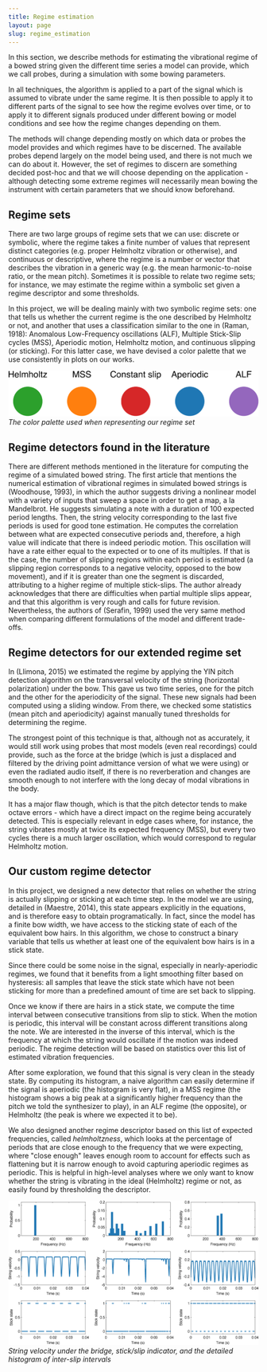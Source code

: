 ```yaml
---
title: Regime estimation
layout: page
slug: regime_estimation
---
```


In this section, we describe methods for estimating the vibrational regime of a bowed string given the different time series a model can provide, which we call probes, during a simulation with some bowing parameters.

In all techniques, the algorithm is applied to a part of the signal which is assumed to vibrate under the same regime. 
It is then possible to apply it to different parts of the signal to see how the regime evolves over time, or to apply it to different signals produced under different bowing or model conditions and see how the regime changes depending on them.

The methods will change depending mostly on which data or probes the model provides and which regimes have to be discerned. 
The available probes depend largely on the model being used, and there is not much we can do about it. 
However, the set of regimes to discern are something decided post-hoc and that we will choose depending on the application - although detecting some extreme regimes will necessarily mean bowing the instrument with certain parameters that we should know beforehand. 

## Regime sets

There are two large groups of regime sets that we can use: discrete or symbolic, where the regime takes a finite number of values that represent distinct categories (e.g. proper Helmholtz vibration or otherwise), and continuous or descriptive, where the regime is a number or vector that describes the vibration in a generic way (e.g. the mean harmonic-to-noise ratio, or the mean pitch). 
Sometimes it is possible to relate two regime sets; for instance, we may estimate the regime within a symbolic set given a regime descriptor and some thresholds.

In this project, we will be dealing mainly with two symbolic regime sets: one that tells us whether the current regime is the one described by Helmholtz or not, and another that uses a classification similar to the one in (Raman, 1918): Anomalous Low-Frequency oscillations (ALF), Multiple Stick-Slip cycles (MSS), Aperiodic motion, Helmholtz motion, and continuous slipping (or sticking). 
For this latter case, we have devised a color palette that we use consistently in plots on our works.

![](img/colormap.png)
*The color palette used when representing our regime set*

## Regime detectors found in the literature

There are different methods mentioned in the literature for computing the regime of a simulated bowed string. 
The first article that mentions the numerical estimation of vibrational regimes in simulated bowed strings is (Woodhouse, 1993), in which the author suggests driving a nonlinear model with a variety of inputs that sweep a space in order to get a map, a la Mandelbrot. 
He suggests simulating a note with a duration of 100 expected period lengths. 
Then, the string velocity corresponding to the last five periods is used for good tone estimation. 
He computes the correlation between what are expected consecutive periods and, therefore, a high value will indicate that there is indeed periodic motion. 
This oscillation will have a rate either equal to the expected or to one of its multiples. 
If that is the case, the number of slipping regions within each period is estimated (a slipping region corresponds to a negative velocity, opposed to the bow movement), and if it is greater than one the segment is discarded, attributing to a higher regime of multiple stick-slips. 
The author already acknowledges that there are difficulties when partial multiple slips appear, and that this algorithm is very rough and calls for future revision. 
Nevertheless, the authors of (Serafin, 1999) used the very same method when comparing different formulations of the model and different trade-offs.

## Regime detectors for our extended regime set 

In (Llimona, 2015) we estimated the regime by applying the YIN pitch detection algorithm on the transversal velocity of the string (horizontal polarization) under the bow. 
This gave us two time series, one for the pitch and the other for the aperiodicity of the signal. 
These new signals had been computed using a sliding window. 
From there, we checked some statistics (mean pitch and aperiodicity) against manually tuned thresholds for determining the regime.

The strongest point of this technique is that, although not as accurately, it would still work using probes that most models (even real recordings) could provide, such as the force at the bridge (which is just a displaced and filtered by the driving point admittance version of what we were using) or even the radiated audio itself, if there is no reverberation and changes are smooth enough to not interfere with the long decay of modal vibrations in the body.

It has a major flaw though, which is that the pitch detector tends to make octave errors - which have a direct impact on the regime being accurately detected. 
This is especially relevant in edge cases where, for instance, the string vibrates mostly at twice its expected frequency (MSS), but every two cycles there is a much larger oscillation, which would correspond to regular Helmholtz motion.

## Our custom regime detector

In this project, we designed a new detector that relies on whether the string is actually slipping or sticking at each time step. 
In the model we are using, detailed in (Maestre, 2014), this state appears explicitly in the equations, and is therefore easy to obtain programatically. 
In fact, since the model has a finite bow width, we have access to the sticking state of each of the equivalent bow hairs. 
In this algorithm, we chose to construct a binary variable that tells us whether at least one of the equivalent bow hairs is in a stick state.

Since there could be some noise in the signal, especially in nearly-aperiodic regimes, we found that it benefits from a light smoothing filter based on hysteresis: all samples that leave the stick state which have not been sticking for more than a predefined amount of time are set back to slipping.

Once we know if there are hairs in a stick state, we compute the time interval between consecutive transitions from slip to stick. 
When the motion is periodic, this interval will be constant across different transitions along the note. 
We are interested in the inverse of this interval, which is the frequency at which the string would oscillate if the motion was indeed periodic. 
The regime detection will be based on statistics over this list of estimated vibration frequencies.

After some exploration, we found that this signal is very clean in the steady state. 
By computing its histogram, a naive algorithm can easily determine if the signal is aperiodic (the histogram is very flat), in a MSS regime (the histogram shows a big peak at a significantly higher frequency than the pitch we told the synthesizer to play), in an ALF regime (the opposite), or Helmholtz (the peak is where we expected it to be).

We also designed another regime descriptor based on this list of expected frequencies, called _helmholtzness_, which looks at the percentage of periods that are close enough to the frequency that we were expecting, where "close enough" leaves enough room to account for effects such as flattening but it is narrow enough to avoid capturing aperiodic regimes as periodic. 
This is helpful in high-level analyses where we only want to know whether the string is vibrating in the ideal (Helmholtz) regime or not, as easily found by thresholding the descriptor. 

![](img/regimes.png)
*String velocity under the bridge, stick/slip indicator, and the detailed histogram of inter-slip intervals*
